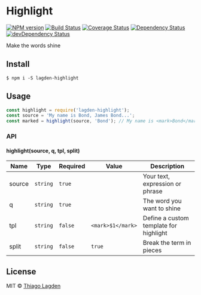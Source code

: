 # Highlight
[![NPM version][npm-img]][npm]
[![Build Status][ci-img]][ci]
[![Coverage Status][coveralls-img]][coveralls]
[![Dependency Status][dep-img]][dep]
[![devDependency Status][devDep-img]][devDep]

[npm-img]:       https://img.shields.io/npm/v/lagden-highlight.svg
[npm]:           https://www.npmjs.com/package/lagden-highlight
[ci-img]:        https://travis-ci.org/lagden/highlight.svg
[ci]:            https://travis-ci.org/lagden/highlight
[coveralls-img]: https://coveralls.io/repos/github/lagden/highlight/badge.svg?branch=master
[coveralls]:     https://coveralls.io/github/lagden/highlight?branch=master
[dep-img]:       https://david-dm.org/lagden/highlight.svg
[dep]:           https://david-dm.org/lagden/highlight
[devDep-img]:    https://david-dm.org/lagden/highlight/dev-status.svg
[devDep]:        https://david-dm.org/lagden/highlight#info=devDependencies


Make the words shine


## Install

```
$ npm i -S lagden-highlight
```


## Usage

```js
const highlight = require('lagden-highlight');
const source = 'My name is Bond, James Bond...';
const marked = highlight(source, 'Bond'); // My name is <mark>Bond</mark>, James <mark>Bond</mark>...
```


### API

#### highlight(source, q, tpl, split)

Name        | Type     | Required | Value   | Description
----------- | -------- | -------- | ------- | ------------
source      | `string` | `true`   |         | Your text, expression or phrase
q           | `string` | `true`   |         | The word you want to shine
tpl         | `string` | `false`  | `<mark>$1</mark>` | Define a custom template for highlight
split       | `string` | `false`  | `true`  | Break the term in pieces


## License

MIT © [Thiago Lagden](http://lagden.in)
